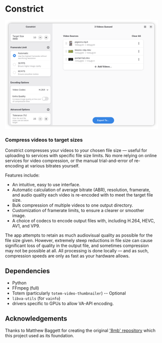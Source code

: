 # Constrict

![Application Screenshot](https://github.com/Wartybix/Constrict/blob/main/screenshots/queued.png?raw=true)

### Compress videos to target sizes

Constrict compresses your videos to your chosen file size — useful for uploading to services with specific file size limits. No more relying on online services for video compression, or the manual trial-and-error of re-encoding at various bitrates yourself.

Features include:

- An intuitive, easy to use interface.
- Automatic calculation of average bitrate (ABR), resolution, framerate, and audio quality each video is re-encoded with to meet the target file size.
- Bulk compression of multiple videos to one output directory.
- Customization of framerate limits, to ensure a clearer or smoother image.
- A choice of codecs to encode output files with, including H.264, HEVC, AV1, and VP9.

The app attempts to retain as much audiovisual quality as possible for the file size given. However, extremely steep reductions in file size can cause significant loss of quality in the output file, and sometimes compression may not be possible at all. All processing is done locally — and as such, compression speeds are only as fast as your hardware allows.

## Dependencies
- Python
- FFmpeg (full)
- Totem (particularly `totem-video-thumbnailer`) -- Optional
- `libva-utils` (for `vainfo`)
- drivers specific to GPUs to allow VA-API encoding. 

## Acknowledgements
Thanks to Matthew Baggett for creating the original ['8mb' repository](https://github.com/matthewbaggett/8mb) which this project used as its foundation.
